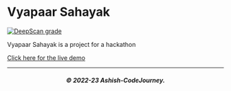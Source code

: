 # Vyapaar Sahayak

[![DeepScan grade](https://deepscan.io/api/teams/23974/projects/27226/branches/868465/badge/grade.svg)](https://deepscan.io/dashboard#view=project&tid=23974&pid=27226&bid=868465)

Vyapaar Sahayak is a project for a hackathon

[Click here for the live demo](https://ashish-codejourney.github.io/Landing-Page/)

---

<h5 align='center'>© 2022-23 Ashish-CodeJourney.</h5>
